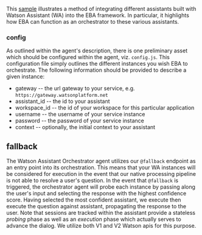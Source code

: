 This [sample](./WatsonAsssistantOrchestrator.yaml) illustrates a method of integrating different assistants built with Watson Assistant (WA) into the EBA framework. In particular, it highlights how EBA can function as an orchestrator to these various assistants.

### config 

As outlined within the agent's description, there is one preliminary asset which should be configured within the agent, viz. `config.js`. This configuration file simply outlines the different instances you wish EBA to orchestrate. The following information should be provided to describe a given instance:

  - gateway -- the url gateway to your service, e.g. `https://gateway.watsonplatform.net`
  - assistant_id -- the id to your assistant
  - workspace_id -- the id of your workspace for this particular application
  - username -- the username of your service instance
  - password -- the password of your service instance
  - context -- optionally, the initial context to your assistant

## fallback

The Watson Assistant Orchestrator agent utilizes our `@fallback` endpoint as an entry point into its orchestration. This means that your WA instances will be considered for execution in the event that our native processing pipeline is not able to resolve a user's question. In the event that `@fallback` is triggered, the orchestrator agent will probe each instance by passing along the user's input and selecting the response with the highest confidence score. Having selected the most confident assistant, we execute then execute the question against assistant, propagating the response to the user. Note that sessions are tracked within the assistant provide a stateless _probing_ phase as well as an _execution_ phase which actually serves to advance the dialog. We utilize both V1 and V2 Watson apis for this purpose.
